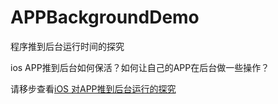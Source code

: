 # APPBackgroundDemo
程序推到后台运行时间的探究

ios APP推到后台如何保活？如何让自己的APP在后台做一些操作？

请移步查看[iOS 对APP推到后台运行的探究](https://www.jianshu.com/p/86eef92f5866)
